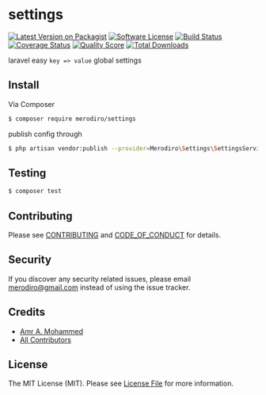 # settings

[![Latest Version on Packagist][ico-version]][link-packagist]
[![Software License][ico-license]](LICENSE.md)
[![Build Status][ico-travis]][link-travis]
[![Coverage Status][ico-scrutinizer]][link-scrutinizer]
[![Quality Score][ico-code-quality]][link-code-quality]
[![Total Downloads][ico-downloads]][link-downloads]

laravel easy `key => value` global settings

## Install

Via Composer

``` bash
$ composer require merodiro/settings
```
publish config through
```bash
$ php artisan vendor:publish --provider=Merodiro\Settings\SettingsServiceProvider
```

## Testing

``` bash
$ composer test
```

## Contributing

Please see [CONTRIBUTING](CONTRIBUTING.md) and [CODE_OF_CONDUCT](CODE_OF_CONDUCT.md) for details.

## Security

If you discover any security related issues, please email merodiro@gmail.com instead of using the issue tracker.

## Credits

- [Amr A. Mohammed][link-author]
- [All Contributors][link-contributors]

## License

The MIT License (MIT). Please see [License File](LICENSE.md) for more information.

[ico-version]: https://img.shields.io/packagist/v/merodiro/settings.svg?style=flat-square
[ico-license]: https://img.shields.io/badge/license-MIT-brightgreen.svg?style=flat-square
[ico-travis]: https://img.shields.io/travis/merodiro/settings/master.svg?style=flat-square
[ico-scrutinizer]: https://img.shields.io/scrutinizer/coverage/g/merodiro/settings.svg?style=flat-square
[ico-code-quality]: https://img.shields.io/scrutinizer/g/merodiro/settings.svg?style=flat-square
[ico-downloads]: https://img.shields.io/packagist/dt/merodiro/settings.svg?style=flat-square

[link-packagist]: https://packagist.org/packages/merodiro/settings
[link-travis]: https://travis-ci.org/merodiro/settings
[link-scrutinizer]: https://scrutinizer-ci.com/g/merodiro/settings/code-structure
[link-code-quality]: https://scrutinizer-ci.com/g/merodiro/settings
[link-downloads]: https://packagist.org/packages/merodiro/settings
[link-author]: https://github.com/merodiro
[link-contributors]: ../../contributors
